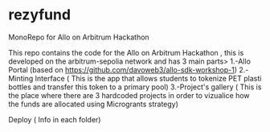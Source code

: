 # rezyfund
MonoRepo for Allo on Arbitrum Hackathon 

This repo contains the code for the Allo on Arbitrum Hackathon , this is developed on the arbitrum-sepolia network and has 3 main parts>
1.-Allo Portal (based on https://github.com/davoweb3/allo-sdk-workshop-1)
2.-Minting Interface ( This is the app that allows students to tokenize PET plasti bottles and transfer this token to a primary pool)
3.-Project's gallery ( This is the place where there are 3 hardcoded projects in order to vizualice how the funds are allocated using Microgrants strategy)

Deploy ( Info in each folder)